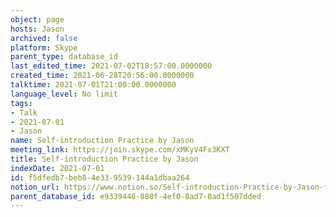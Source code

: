 ```yaml
---
object: page
hosts: Jason
archived: false
platform: Skype
parent_type: database_id
last_edited_time: 2021-07-02T18:57:00.0000000
created_time: 2021-06-28T20:56:00.0000000
talktime: 2021-07-01T21:00:00.0000000
language_level: No limit
tags:
- Talk
- 2021-07-01
- Jason
name: Self-introduction Practice by Jason
meeting_link: https://join.skype.com/xMKyV4Fx3KXT
title: Self-introduction Practice by Jason
indexDate: 2021-07-01
id: f5dfedb7-beb8-4e33-9539-144a1dbaa264
notion_url: https://www.notion.so/Self-introduction-Practice-by-Jason-f5dfedb7beb84e339539144a1dbaa264
parent_database_id: e9339446-880f-4ef0-8ad7-8ad1f507dded
---
```







